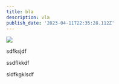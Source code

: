 ```yaml
---
title: bla
description: vla
publish_date: '2023-04-11T22:35:28.112Z'
---
```


![](/blog/youtube.svg)

sdfksjdf

ssdflkkdf

sldfkgklsdf
